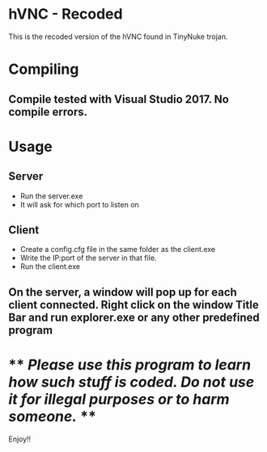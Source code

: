 # hVNC - Recoded

This is the recoded version of the hVNC found in TinyNuke trojan.

# Compiling
Compile tested with Visual Studio 2017. 
No compile errors.
---
# Usage

## Server
* Run the server.exe
* It will ask for which port to listen on

## Client
* Create a config.cfg file in the same folder as the client.exe
* Write the IP:port of the server in that file.
* Run the client.exe

On the server, a window will pop up for each client connected. Right click on the window Title Bar and run explorer.exe or any other predefined program
---
# ** *Please use this program to learn how such stuff is coded. Do not use it for illegal purposes or to harm someone.* **
Enjoy!!


